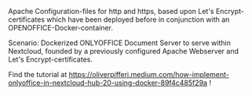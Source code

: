 Apache Configuration-files for http and https, based upon Let's Encrypt-certificates which have been deployed before in conjunction with an OPENOFFICE-Docker-container.

Scenario: Dockerized ONLYOFFICE Document Server to serve within Nextcloud, founded by a previously configured Apache Webserver and Let's Encrypt-certificates.

Find the tutorial at https://oliverpifferi.medium.com/how-implement-onlyoffice-in-nextcloud-hub-20-using-docker-89f4c485f29a !
